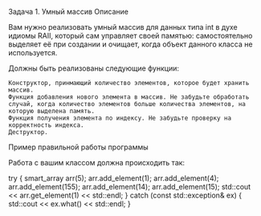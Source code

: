 Задача 1. Умный массив
Описание

Вам нужно реализовать умный массив для данных типа int в духе идиомы RAII, который сам управляет своей памятью: самостоятельно выделяет её при создании и очищает, когда объект данного класса не используется.

Должны быть реализованы следующие функции:

    Конструктор, принмающий количество элементов, которое будет хранить массив.
    Функция добавления нового элемента в массив. Не забудьте обработать случай, когда количество элементов больше количества элементов, на которую выделена память.
    Функция получения элемента по индексу. Не забудьте проверку на корректность индекса.
    Деструктор.

Пример правильной работы программы

Работа с вашим классом должна происходить так:

try {
	smart_array arr(5);
	arr.add_element(1);
	arr.add_element(4);
	arr.add_element(155);
	arr.add_element(14);
	arr.add_element(15);
	std::cout << arr.get_element(1) << std::endl;
}
catch (const std::exception& ex) {
	std::cout << ex.what() << std::endl;
}

